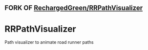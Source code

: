 ## FORK OF [RechargedGreen/RRPathVisualizer](https://github.com/RechargedGreen/RRPathVisualizer)

# RRPathVisualizer
 Path visualizer to animate road runner paths
